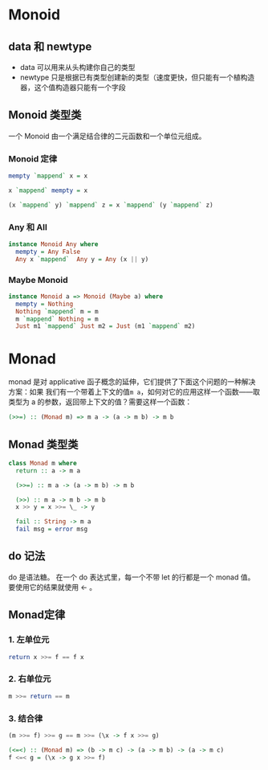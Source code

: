# Monoid

## data 和 newtype

* data 可以用来从头构建你自己的类型
* newtype 只是根据已有类型创建新的类型（速度更快，但只能有一个植构造器，这个值构造器只能有一个字段

## Monoid 类型类

一个 Monoid 由一个满足结合律的二元函数和一个单位元组成。

### Monoid 定律
```haskell
mempty `mappend` x = x

x `mappend` mempty = x

(x `mappend` y) `mappend` z = x `mappend` (y `mappend` z)
```

### Any 和 All

```haskell
instance Monoid Any where
  mempty = Any False
  Any x `mappend`  Any y = Any (x || y)
```

### Maybe Monoid

```haskell
instance Monoid a => Monoid (Maybe a) where
  mempty = Nothing
  Nothing `mappend` m = m
  m `mappend` Nothing = m
  Just m1 `mappend` Just m2 = Just (m1 `mappend` m2)
```

# Monad

monad 是对 applicative 函子概念的延伸，它们提供了下面这个问题的一种解决方案：如果 我们有一个带着上下文的值```m a```，如何对它的应用这样一个函数——取类型为 a 的参数，返回带上下文的值？需要这样一个函数：

```haskell
(>>=) :: (Monad m) => m a -> (a -> m b) -> m b
```

## Monad 类型类

```haskell
class Monad m where
  return :: a -> m a

  (>>=) :: m a -> (a -> m b) -> m b

  (>>) :: m a -> m b -> m b
  x >> y = x >>= \_ -> y

  fail :: String -> m a
  fail msg = error msg
```

## do 记法

do 是语法糖。
在一个 do 表达式里，每一个不带 let 的行都是一个 monad 值。要使用它的结果就使用 <- 。

## Monad定律

### 1. 左单位元
```haskell
return x >>= f == f x
```

### 2. 右单位元
```haskell
m >>= return == m
```

### 3. 结合律
```haskell
(m >>= f) >>= g == m >>= (\x -> f x >>= g)

(<=<) :: (Monad m) => (b -> m c) -> (a -> m b) -> (a -> m c)
f <=< g = (\x -> g x >>= f)
```
